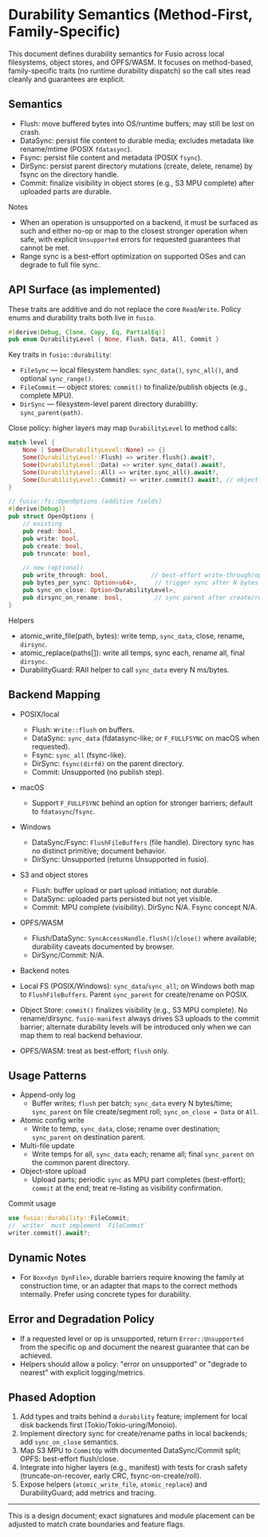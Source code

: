# Durability Semantics (Method-First, Family-Specific)

This document defines durability semantics for Fusio across local filesystems, object stores, and OPFS/WASM. It focuses on method-based, family-specific traits (no runtime durability dispatch) so the call sites read cleanly and guarantees are explicit.

## Semantics
- Flush: move buffered bytes into OS/runtime buffers; may still be lost on crash.
- DataSync: persist file content to durable media; excludes metadata like rename/mtime (POSIX `fdatasync`).
- Fsync: persist file content and metadata (POSIX `fsync`).
- DirSync: persist parent directory mutations (create, delete, rename) by fsync on the directory handle.
- Commit: finalize visibility in object stores (e.g., S3 MPU complete) after uploaded parts are durable.

Notes
- When an operation is unsupported on a backend, it must be surfaced as such and either no-op or map to the closest stronger operation when safe, with explicit `Unsupported` errors for requested guarantees that cannot be met.
- Range sync is a best-effort optimization on supported OSes and can degrade to full file sync.

## API Surface (as implemented)
These traits are additive and do not replace the core `Read`/`Write`. Policy enums and durability traits both live in `fusio`.

```rust
#[derive(Debug, Clone, Copy, Eq, PartialEq)]
pub enum DurabilityLevel { None, Flush, Data, All, Commit }
```

Key traits in `fusio::durability`:

- `FileSync` — local filesystem handles: `sync_data()`, `sync_all()`, and optional `sync_range()`.
- `FileCommit` — object stores: `commit()` to finalize/publish objects (e.g., complete MPU).
- `DirSync` — filesystem-level parent directory durability: `sync_parent(path)`.

Close policy: higher layers may map `DurabilityLevel` to method calls:

```rust
match level {
    None | Some(DurabilityLevel::None) => {}
    Some(DurabilityLevel::Flush) => writer.flush().await?,
    Some(DurabilityLevel::Data) => writer.sync_data().await?,
    Some(DurabilityLevel::All) => writer.sync_all().await?,
    Some(DurabilityLevel::Commit) => writer.commit().await?, // object-store only
}
```

```rust
// fusio::fs::OpenOptions (additive fields)
#[derive(Debug)]
pub struct OpenOptions {
    // existing
    pub read: bool,
    pub write: bool,
    pub create: bool,
    pub truncate: bool,

    // new (optional)
    pub write_through: bool,            // best-effort write-through/open flags
    pub bytes_per_sync: Option<u64>,     // trigger sync after N bytes written
    pub sync_on_close: Option<DurabilityLevel>,
    pub dirsync_on_rename: bool,         // sync parent after create/rename
}
```

Helpers
- atomic_write_file(path, bytes): write temp, `sync_data`, close, rename, `dirsync`.
- atomic_replace(paths[]): write all temps, sync each, rename all, final `dirsync`.
- DurabilityGuard: RAII helper to call `sync_data` every N ms/bytes.

## Backend Mapping
- POSIX/local
  - Flush: `Write::flush` on buffers.
  - DataSync: `sync_data` (fdatasync-like; or `F_FULLFSYNC` on macOS when requested).
  - Fsync: `sync_all` (fsync-like).
  - DirSync: `fsync(dirfd)` on the parent directory.
  - Commit: Unsupported (no publish step).
- macOS
  - Support `F_FULLFSYNC` behind an option for stronger barriers; default to `fdatasync`/`fsync`.
- Windows
  - DataSync/Fsync: `FlushFileBuffers` (file handle). Directory sync has no distinct primitive; document behavior.
  - DirSync: Unsupported (returns Unsupported in fusio).
- S3 and object stores
  - Flush: buffer upload or part upload initiation; not durable.
  - DataSync: uploaded parts persisted but not yet visible.
  - Commit: MPU complete (visibility). DirSync N/A. Fsync concept N/A.
- OPFS/WASM
  - Flush/DataSync: `SyncAccessHandle.flush()`/`close()` where available; durability caveats documented by browser.
  - DirSync/Commit: N/A.

- Backend notes
- Local FS (POSIX/Windows): `sync_data`/`sync_all`; on Windows both map to `FlushFileBuffers`. Parent `sync_parent` for create/rename on POSIX.
- Object Store: `commit()` finalizes visibility (e.g., S3 MPU complete). No rename/dirsync. `fusio-manifest` always drives S3 uploads to the commit barrier; alternate durability levels will be introduced only when we can map them to real backend behaviour.
- OPFS/WASM: treat as best-effort; `flush` only.

## Usage Patterns
- Append-only log
  - Buffer writes; `flush` per batch; `sync_data` every N bytes/time; `sync_parent` on file create/segment roll; `sync_on_close = Data` or `All`.
- Atomic config write
  - Write to temp, `sync_data`, close; rename over destination; `sync_parent` on destination parent.
- Multi-file update
  - Write temps for all, `sync_data` each; rename all; final `sync_parent` on the common parent directory.
- Object-store upload
  - Upload parts; periodic `sync` as MPU part completes (best-effort); `commit` at the end; treat re-listing as visibility confirmation.

Commit usage
```rust
use fusio::durability::FileCommit;
// `writer` must implement `FileCommit`
writer.commit().await?;
```

## Dynamic Notes

- For `Box<dyn DynFile>`, durable barriers require knowing the family at construction time, or an
  adapter that maps to the correct methods internally. Prefer using concrete types for durability.

## Error and Degradation Policy
- If a requested level or op is unsupported, return `Error::Unsupported` from the specific op and document the nearest guarantee that can be achieved.
- Helpers should allow a policy: "error on unsupported" or "degrade to nearest" with explicit logging/metrics.

## Phased Adoption
1. Add types and traits behind a `durability` feature; implement for local disk backends first (Tokio/Tokio-uring/Monoio).
2. Implement directory sync for create/rename paths in local backends; add `sync_on_close` semantics.
3. Map S3 MPU to `CommitOp` with documented DataSync/Commit split; OPFS: best-effort flush/close.
4. Integrate into higher layers (e.g., manifest) with tests for crash safety (truncate-on-recover, early CRC, fsync-on-create/roll).
5. Expose helpers (`atomic_write_file`, `atomic_replace`) and DurabilityGuard; add metrics and tracing.

---
This is a design document; exact signatures and module placement can be adjusted to match crate boundaries and feature flags.
